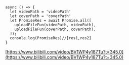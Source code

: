 ```vue
async () => { 
  let videoPath = 'videoPath' 
  let coverPath = 'coverPath' 
  let PromiseRes = await Promise.all([ 
    uploadFileFun(videoPath, videoPath), 
    uploadFileFun(coverPath, coverPath), 
  ]); 
  console.log(PromiseRes)//[res1,res2] 
} 

```
[https://www.bilibili.com/video/BV1WP4y187Tu?t=345.0](https://www.bilibili.com/video/BV1WP4y187Tu?t=345.0) 
